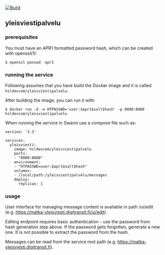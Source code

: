 [![Build](https://github.com/hsldevcom/yleisviestipalvelu/workflows/Process%20master%20push%20or%20pr/badge.svg?branch=master)](https://github.com/HSLdevcom/yleisviestipalvelu/actions)

## yleisviestipalvelu

### prerequisites

You must have an APR1 formatted password hash, which can be created with openssl(1):

    $ openssl passwd -apr1

### running the service

Following assumes that you have build the Docker image and it is called `hsldevcom/yleisviestipalvelu`.

After building the image, you can run it with:

    $ docker run -d -e HTPASSWD='user:$apr1$salt$hash' -p 8080:8080 hsldevcom/yleisviestipalvelu

When running the service in Swarm use a compose file such as:

    version: '3.3'

    services:
      yleisviesti:
        image: hsldevcom/yleisviestipalvelu
        ports:
        - "8080:8080"
        environment:
        - "HTPASSWD=user:$apr1$salt$hash"
        volumes:
        - /local/path:/yleisviestipalvelu/messages
        deploy:
          replicas: 1

### usage

User interface for managing message content is available in path /ui/edit
(e.g. https://matka-yleisviesti.digitransit.fi/ui/edit).

Editing endpoint requires basic authentication - use the password from hash generation step above. If the password
gets forgotten, generate a new one. It is not possible to extract the password from the hash.

Messages can be read from the service root path (e.g. https://matka-yleisviesti.digitransit.fi).
